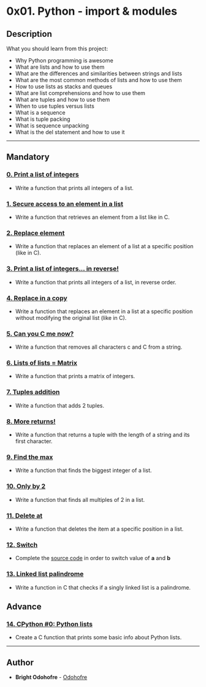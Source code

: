 # 0x01. Python - import & modules

## Description

What you should learn from this project:

* Why Python programming is awesome
* What are lists and how to use them
* What are the differences and similarities between strings and lists
* What are the most common methods of lists and how to use them
* How to use lists as stacks and queues
* What are list comprehensions and how to use them
* What are tuples and how to use them
* When to use tuples versus lists
* What is a sequence
* What is tuple packing
* What is sequence unpacking
* What is the del statement and how to use it

---

## Mandatory

### [0. Print a list of integers](./0-print_list_integer.py)

* Write a function that prints all integers of a list.

### [1. Secure access to an element in a list](./1-element_at.py)

* Write a function that retrieves an element from a list like in C.

### [2. Replace element](./2-replace_in_list.py)

* Write a function that replaces an element of a list at a specific position (like in C).

### [3. Print a list of integers... in reverse!](./3-print_reversed_list_integer.py)

* Write a function that prints all integers of a list, in reverse order.

### [4. Replace in a copy](./4-new_in_list.py)

* Write a function that replaces an element in a list at a specific position without modifying the original list (like in C).

### [5. Can you C me now?](./5-no_c.py)

* Write a function that removes all characters c and C from a string.

### [6. Lists of lists = Matrix](./6-print_matrix_integer.py)

* Write a function that prints a matrix of integers.

### [7. Tuples addition](./7-add_tuple.py)

* Write a function that adds 2 tuples.

### [8. More returns!](./8-multiple_returns.py)

* Write a function that returns a tuple with the length of a string and its first character.

### [9. Find the max](./9-max_integer.py)

* Write a function that finds the biggest integer of a list.

### [10. Only by 2](./10-divisible_by_2.py)

* Write a function that finds all multiples of 2 in a list.

### [11. Delete at](./11-delete_at.py)

* Write a function that deletes the item at a specific position in a list.

### [12. Switch](./12-switch.py)

* Complete the [source code](https://github.com/holbertonschool/0x03.py/blob/master/12-switch_py) in order to switch value of **a** and **b**

### [13. Linked list palindrome](./13-is_palindrome.c)

* Write a function in C that checks if a singly linked list is a palindrome.

## Advance

### [14. CPython #0: Python lists](./100-print_python_list_info.c)

* Create a C function that prints some basic info about Python lists.

---

## Author

* **Bright Odohofre** - [Odohofre](https://github.com/Odohofre)
